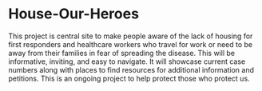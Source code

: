 # House-Our-Heroes
This project is central site to make people aware of the lack of housing for first responders and healthcare workers who travel for work or need to be away from their families in fear of spreading the disease.  This will be informative, inviting, and easy to navigate.  It will showcase current case numbers along with places to find resources for additional information and petitions.  This is an ongoing project to help protect those who protect us.
